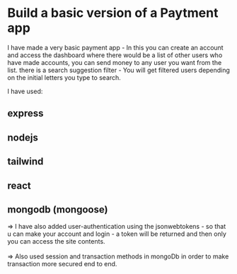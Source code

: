 
# Build a basic version of a Paytment app

I have made a very basic payment app - In this you can create an account and access the dashboard where there would be a list of other users who have made accounts, you can send money to any user you want from the list. there is a search suggestion filter - You will get filtered users depending on the initial letters you type to search.

I have used: 
## express 
## nodejs 
## tailwind 
## react 
## mongodb (mongoose) 

=> I have also added user-authentication using the jsonwebtokens - so that u can make your account and login - a token will be returned and then only you can access the site contents.
 <br><br> => Also used session and transaction methods in mongoDb in order to make transaction more secured end to end.
